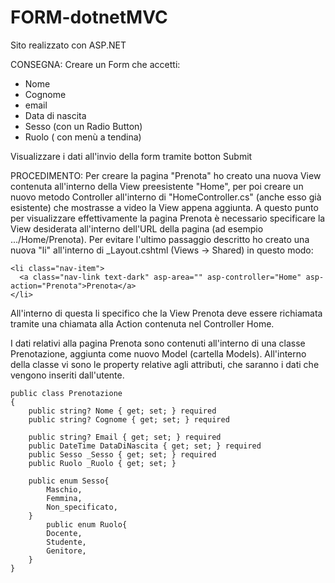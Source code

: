 # FORM-dotnetMVC

Sito realizzato con ASP.NET

CONSEGNA:
Creare un Form che accetti:
- Nome
- Cognome
- email
- Data di nascita
- Sesso (con un Radio Button)
- Ruolo ( con menù a tendina)

Visualizzare i dati all'invio della form tramite botton Submit

PROCEDIMENTO:
Per creare la pagina "Prenota" ho creato una nuova View contenuta all'interno della View preesistente "Home", per poi creare un nuovo metodo Controller all'interno di "HomeController.cs" (anche esso già esistente) che mostrasse a video la View appena aggiunta.
A questo punto per visualizzare effettivamente la pagina Prenota è necessario specificare la View desiderata all'interno dell'URL della pagina (ad esempio .../Home/Prenota).
Per evitare l'ultimo passaggio descritto ho creato una nuova "li" all'interno di _Layout.cshtml (Views -> Shared) in questo modo:
```
<li class="nav-item">
  <a class="nav-link text-dark" asp-area="" asp-controller="Home" asp-action="Prenota">Prenota</a>
</li>
```
All'interno di questa li specifico che la View Prenota deve essere richiamata tramite una chiamata alla Action contenuta nel Controller Home.

I dati relativi alla pagina Prenota sono contenuti all'interno di una classe Prenotazione, aggiunta come nuovo Model (cartella Models).
All'interno della classe vi sono le property relative agli attributi, che saranno i dati che vengono inseriti dall'utente.
```
public class Prenotazione
{
    public string? Nome { get; set; } required
    public string? Cognome { get; set; } required

    public string? Email { get; set; } required
    public DateTime DataDiNascita { get; set; } required
    public Sesso _Sesso { get; set; } required
    public Ruolo _Ruolo { get; set; }

    public enum Sesso{
        Maschio,
        Femmina,
        Non_specificato,
    }
        public enum Ruolo{
        Docente,
        Studente,
        Genitore,
    }
}
```
